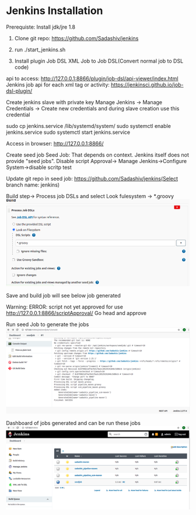 Jenkins Installation
====================

Prerequiste: Install jdk/jre 1.8

1. Clone git repo: https://github.com/Sadashiv/jenkins

2. run ./start_jenkins.sh

2. Install plugin
   Job DSL
   XML Job to Job DSL(Convert normal job to DSL code)

api to access: http://127.0.0.1:8866/plugin/job-dsl/api-viewer/index.html
Jenkins job api for each xml tag or activity: https://jenkinsci.github.io/job-dsl-plugin/


Create jenkins slave with private key
Manage Jenkins -> Manage Credentials -> Create new credentials and during slave creation use this credential

sudo cp jenkins.service /lib/systemd/system/
sudo systemctl enable jenkins.service
sudo systemctl start jenkins.service

Access in browser: http://127.0.0.1:8866/

Create seed job
Seed Job: That depends on context. Jenkins itself does not provide "seed jobs".
Disable script Approval-> Manage Jenkins->Configure System->disable scritp test

Update git repo in seed job: https://github.com/Sadashiv/jenkins(Select branch name: jenkins)

Build step-> Process job DSLs and select Look fulesystem -> *.groovy 
![Centralized Version Control Systems](images/dsl_job_config.png)

Save and build job will see below job generated

Warning: ERROR: script not yet approved for use
http://127.0.0.1:8866/scriptApproval/
Go head and approve


Run seed Job to generate the jobs
![Centralized Version Control Systems](images/job_generated.png)

Dashboard of jobs generated and can be run these jobs
![Centralized Version Control Systems](images/jobs_dashboard.png)



